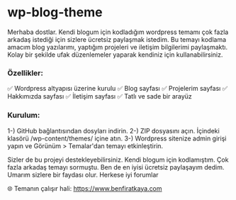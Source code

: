 # wp-blog-theme
Merhaba dostlar. Kendi blogum için kodladığım wordpress temamı çok fazla arkadaş istediği için sizlere ücretsiz paylaşmak istedim. Bu temayı kodlama amacım blog yazılarımı, yaptığım projeleri ve iletişim bilgilerimi paylaşmaktı. Kolay bir şekilde ufak düzenlemeler yaparak kendiniz için kullanabilirsiniz.

### Özellikler:
✅ Wordpress altyapısı üzerine kurulu
✅ Blog sayfası 
✅ Projelerim sayfası
✅ Hakkımızda sayfası
✅ İletişim sayfası
✅ Tatlı ve sade bir arayüz

### Kurulum:
1-) GitHub bağlantısından dosyları indirin.
2-) ZIP dosyasını açın. İçindeki klasörü /wp-content/themes/ içine atın.
3-) Wordpress sitenize admin girişi yapın ve Görünüm > Temalar'dan temayı etkinleştirin.

Sizler de bu projeyi destekleyebilirsiniz. Kendi blogum için kodlamıştım. Çok fazla arkadaş temayı sormuştu. Ben de en iyisi ücretsiz paylaşayım dedim. Umarım sizlere bir faydası olur. Herkese iyi forumlar 

🌐 Temanın çalışır hali: https://www.benfiratkaya.com
